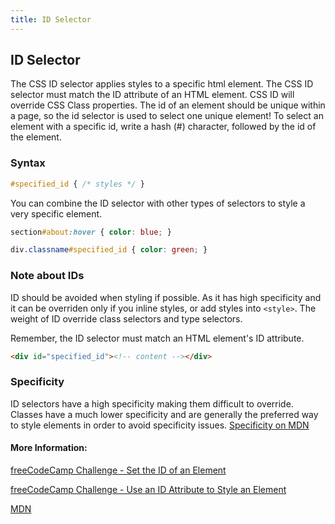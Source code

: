 ```yaml
---
title: ID Selector
---
```

## ID Selector

The CSS ID selector applies styles to a specific html element. The CSS ID selector must match the ID attribute of an HTML element. CSS ID will override CSS Class properties.
The id of an element should be unique within a page, so the id selector is used to select one unique element!
To select an element with a specific id, write a hash (#) character, followed by the id of the element.

### Syntax
```css
#specified_id { /* styles */ }
```
You can combine the ID selector with other types of selectors to style a very specific element.
```css
section#about:hover { color: blue; }

div.classname#specified_id { color: green; }
```
### Note about IDs

ID should be avoided when styling if possible. As it has high specificity and it can be overriden only if you inline styles, or add styles into ```<style>```. The weight of ID override class selectors and type selectors.

Remember, the ID selector must match an HTML element's ID attribute.
```html
<div id="specified_id"><!-- content --></div>
```

### Specificity 
ID selectors have a high specificity making them difficult to override. Classes have a much lower specificity and are generally the preferred way to style elements in order to avoid specificity issues. [Specificity on MDN](https://developer.mozilla.org/en-US/docs/Web/CSS/Specificity) 

#### More Information:
<a href="https://www.freecodecamp.org/challenges/set-the-id-of-an-element" target="_blank">freeCodeCamp Challenge - Set the ID of an Element</a>

<a href="https://www.freecodecamp.org/challenges/use-an-id-attribute-to-style-an-element"  target="_blank">freeCodeCamp Challenge - Use an ID Attribute to Style an Element</a>

<a href="https://developer.mozilla.org/en-US/docs/Web/CSS/ID_selectors" target="_blank">MDN</a>
